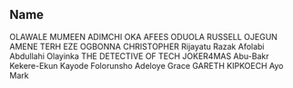 ## Name

OLAWALE MUMEEN
ADIMCHI OKA
AFEES ODUOLA
RUSSELL OJEGUN
AMENE TERH
EZE OGBONNA CHRISTOPHER
Rijayatu Razak
Afolabi Abdullahi Olayinka
THE DETECTIVE OF TECH
JOKER4MAS
Abu-Bakr Kekere-Ekun
Kayode Folorunsho
Adeloye Grace
GARETH KIPKOECH
Ayo Mark
